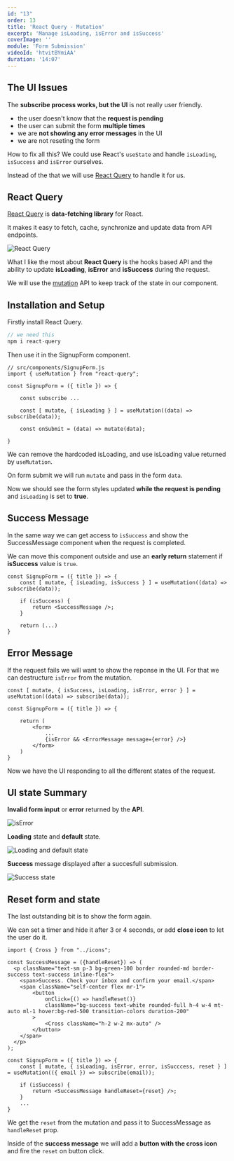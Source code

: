 ```yaml
---
id: "13"
order: 13
title: 'React Query - Mutation'
excerpt: 'Manage isLoading, isError and isSuccess'
coverImage: ''
module: 'Form Submission'
videoId: 'htvitBYmiAA'
duration: '14:07'
---
```


## The UI Issues

The **subscribe process works, but the UI** is not really user friendly.

- the user doesn't know that the **request is pending**
- the user can submit the form **multiple times**
- we are **not showing any error messages** in the UI
- we are not reseting the form

How to fix all this? We could use React's `useState` and handle `isLoading`, `isSuccess` and `isError` ourselves.

Instead of the that we will use [React Query](https://react-query.tanstack.com/) to handle it for us.

## React Query

[React Query](https://react-query.tanstack.com/) is **data-fetching library** for React.

It makes it easy to fetch, cache, synchronize and update data from API endpoints.

![React Query](/assets/course/react-query/img_react-query.png)

What I like the most about **React Query** is the hooks based API and the ability to update **isLoading**, **isError** and **isSuccess** during the request.

We will use the [mutation](https://react-query.tanstack.com/docs/guides/mutations) API to keep track of the state in our component.

## Installation and Setup

Firstly install React Query.

```jsx
// we need this
npm i react-query
```

Then use it in the SignupForm component.

```jsx{2,8,10}
// src/components/SignupForm.js
import { useMutation } from "react-query";

const SignupForm = ({ title }) => {

    const subscribe ...

    const [ mutate, { isLoading } ] = useMutation((data) => subscribe(data));

    const onSubmit = (data) => mutate(data);

}
```

We can remove the hardcoded isLoading, and use isLoading value returned by `useMutation`.

On form submit we will run `mutate` and pass in the form `data`.

Now we should see the form styles updated **while the request is pending** and `isLoading` is set to **true**.

## Success Message

In the same way we can get access to `isSuccess` and show the SuccessMessage component when the request is completed.

We can move this component outside and use an **early return** statement if **isSuccess** value is `true`.

```jsx{2,4-6}
const SignupForm = ({ title }) => {
    const [ mutate, { isLoading, isSuccess } ] = useMutation((data) => subscribe(data));

    if (isSuccess) {
        return <SuccessMessage />;
    }

    return (...)
}
```

## Error Message

If the request fails we will want to show the reponse in the UI. For that we can destructure `isError` from the mutation.

```jsx{1,8}
const [ mutate, { isSuccess, isLoading, isError, error } ] = useMutation((data) => subscribe(data));

const SignupForm = ({ title }) => {

    return (
        <form>
            ...
            {isError && <ErrorMessage message={error} />}
        </form>
    )
}
```

Now we have the UI responding to all the different states of the request.

## UI state Summary

**Invalid form input** or **error** returned by the **API**.

![isError](/assets/course/styling/img_isError.png)

**Loading** state and **default** state.

![Loading and default state](/assets/course/styling/img_isLoading.png)

**Success** message displayed after a succesfull submission.

![Success state](/assets/course/styling/img_success.png)

## Reset form and state

The last outstanding bit is to show the form again.

We can set a timer and hide it after 3 or 4 seconds, or add **close icon** to let the user do it.

```jsx{1,3,8,11,18,21}
import { Cross } from "../icons";

const SuccessMessage = ({handleReset}) => (
  <p className="text-sm p-3 bg-green-100 border rounded-md border-success text-success inline-flex">
    <span>Success. Check your inbox and confirm your email.</span>
    <span className="self-center flex mr-1">
        <button
            onClick={() => handleReset()}
            className="bg-success text-white rounded-full h-4 w-4 mt-auto ml-1 hover:bg-red-500 transition-colors duration-200"
        >
            <Cross className="h-2 w-2 mx-auto" />
        </button>
    </span>
  </p>
);

const SignupForm = ({ title }) => {
    const [ mutate, { isLoading, isError, error, isSucccess, reset } ] = useMutation(({ email }) => subscribe(email));

    if (isSuccess) {
        return <SuccessMessage handleReset={reset} />;
    }
    ...
}

```

We get the `reset` from the mutation and pass it to SuccessMessage as `handleReset` prop.

Inside of the **success message** we will add a **button with the cross icon** and fire the `reset` on button click.
